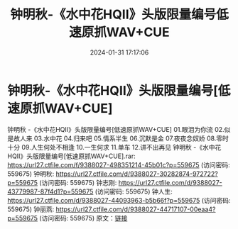 ﻿---
title: 钟明秋-《水中花HQII》头版限量编号低速原抓WAV+CUE
date: 2024-01-31 17:17:06
categories: WAV车载音乐、镜像
tags: 华语中文
---
# 钟明秋-《水中花HQII》头版限量编号[低速原抓WAV+CUE]

钟明秋 -《水中花HQII》头版限量编号[低速原抓WAV+CUE]
01.眼泪为你流
02.似是故人来
03.水中花
04.归来吧
05.情系半生
06.沉默是金
07.夜夜念奴娇
08.零时十分
09.人生何处不相逢
10.一生何求
11.单车
12.讲不出再见
钟明秋 -《水中花HQII》头版限量编号[低速原抓WAV+CUE].rar: https://url27.ctfile.com/f/9388027-498351214-45b01c?p=559675
(访问密码: 559675)
钟明秋: https://url27.ctfile.com/d/9388027-30282874-972722?p=559675
(访问密码: 559675)
钟志刚: https://url27.ctfile.com/d/9388027-43779987-87f4d1?p=559675
(访问密码: 559675)
钟人生: https://url27.ctfile.com/d/9388027-44093963-b5b66f?p=559675
(访问密码: 559675)
钟丽燕: https://url27.ctfile.com/d/9388027-44717107-00eaa4?p=559675
(访问密码: 559675)
原文：[链接](https://blog.sina.com.cn/s/blog_1647c7e76010314bw.html)